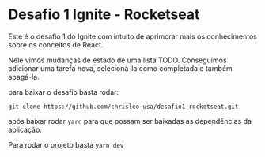 # Desafio 1 Ignite - Rocketseat

Este é o desafio 1 do Ignite com intuíto de aprimorar mais os conhecimentos sobre os conceitos de React. 

Nele vimos mudanças de estado de uma lista TODO. 
Conseguimos adicionar uma tarefa nova, selecioná-la como completada e também apagá-la.

para baixar o desafio basta rodar:
```
git clone https://github.com/chrisleo-usa/desafio1_rocketseat.git
```

após baixar rodar `yarn` para que possam ser baixadas as dependências da aplicação. 

Para rodar o projeto basta `yarn dev`